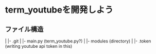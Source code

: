 # term_youtubeを開発しよう

## ファイル構造
|
|- .git
|
|- main.py (term_youtube.py?)
|
|- modules (directory)
|
|- .token (writing youtube api token in this)
